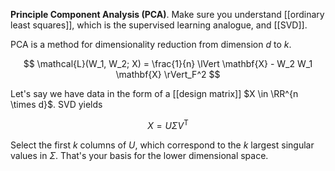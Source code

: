 **Principle Component Analysis (PCA)**. Make sure you understand [[ordinary least squares]], which is the supervised learning analogue, and [[SVD]].


PCA is a method for dimensionality reduction from dimension $d$ to $k$. 

$$
\mathcal{L}(W_1, W_2; X) = \frac{1}{n} \lVert \mathbf{X} - W_2 W_1 \mathbf{X} \rVert_F^2
$$

Let's say we have data in the form of a [[design matrix]] $X \in \RR^{n \times d}$. SVD yields

$$
X = U \Sigma V^\mathsf{T}
$$

Select the first $k$ columns of $U$, which correspond to the $k$ largest singular values in $\Sigma$. That's your basis for the lower dimensional space.